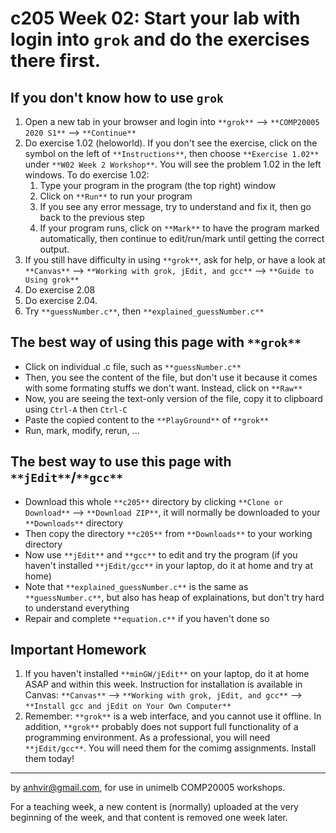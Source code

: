  c205 Week 02: Start your lab with login into `grok` and do the exercises there first.
=======

If you don't know how to use `grok`
---------------------------------
1. Open a new tab in your browser and login into `**grok**` --> `**COMP20005 2020 S1**` --> `**Continue**`  
1. Do exercise 1.02 (heloworld). If you don't see the exercise, click on the symbol on the left of `**Instructions**`, then choose `**Exercise 1.02**` under `**W02 Week 2 Workshop**`. You will see the problem 1.02 in the left windows. To do exercise 1.02:
   1. Type your program in the program (the top right) window
   1. Click on `**Run**` to run your program
   1. If you see any error message, try to understand and fix it, then go back to the previous step
   1. If your program runs, click on `**Mark**` to have the program marked automatically, then continue to edit/run/mark until getting the correct output.
1. If you still have difficulty in using `**grok**`, ask for help, or have a look at `**Canvas**` --> `**Working with grok, jEdit, and gcc**` --> `**Guide to Using grok**`
1. Do exercise 2.08 
1. Do exercise 2.04. 
1. Try `**guessNumber.c**`, then `**explained_guessNumber.c**`


The best way of using this page with `**grok**`
--------------------------------------------
  * Click on individual .c file, such as `**guessNumber.c**`
  * Then, you see the content of the file, but don't use it because it comes with some formating stuffs we don't want. Instead, click on `**Raw**`
  * Now, you are seeing the text-only version of the file, copy it to clipboard using `Ctrl-A` then `Ctrl-C`
  * Paste the copied content to the `**PlayGround**` of `**grok**`
  * Run, mark, modify, rerun, ... 

The best way to use this page with `**jEdit**`/`**gcc**`
--------------------------------------------------
  * Download this whole `**c205**` directory by clicking `**Clone or Download**` --> `**Download ZIP**`, it will normally be downloaded to your `**Downloads**` directory
  * Then copy the directory `**c205**` from `**Downloads**` to your working directory
  * Now use `**jEdit**` and `**gcc**` to edit and try the program (if you haven't 
installed `**jEdit/gcc**` in your laptop, do it at home and try at home)
  * Note that `**explained_guessNumber.c**` is the same as `**guessNumber.c**`, but also has heap of explainations, but don't try hard to understand everything 
  * Repair and complete `**equation.c**` if you haven't done so 

Important Homework
-----------------
1. If you haven't installed `**minGW/jEdit**` on your laptop, do it at home ASAP and within this week. Instruction for installation is available in Canvas: 
`**Canvas**` -->  `**Working with grok, jEdit, and gcc**` --> `**Install gcc and jEdit on Your Own Computer**`
1. Remember: `**grok**` is a web interface, and you cannot use it offline. In addition, `**grok**` probably does not support full functionality of a programming environment. As a professional, you will need `**jEdit/gcc**`. You will need them for the comimg assignments. Install them today!



-------------------------------------------------------------
by anhvir@gmail.com, for use in unimelb COMP20005 workshops.

For a teaching week, a new content is (normally) uploaded at the very beginning of the week, and that content is removed one week later.
